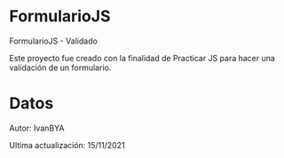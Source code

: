 # FormularioJS
FormularioJS - Validado

Este proyecto fue creado con la finalidad de Practicar JS para hacer una validación de un formulario.


# Datos
Autor: IvanBYA

Ultima actualización: 15/11/2021
